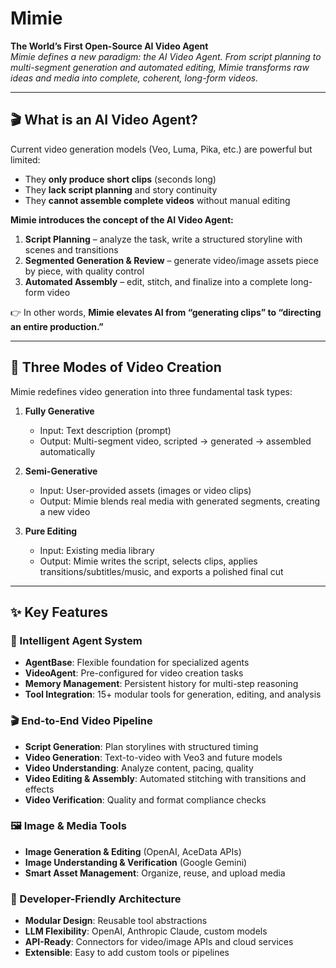 # Mimie  

**The World’s First Open-Source AI Video Agent**  
*Mimie defines a new paradigm: the AI Video Agent. From script planning to multi-segment generation and automated editing, Mimie transforms raw ideas and media into complete, coherent, long-form videos.*  

---

## 🎬 What is an AI Video Agent?  

Current video generation models (Veo, Luma, Pika, etc.) are powerful but limited:  
- They **only produce short clips** (seconds long)  
- They **lack script planning** and story continuity  
- They **cannot assemble complete videos** without manual editing  

**Mimie introduces the concept of the AI Video Agent:**  
1. **Script Planning** – analyze the task, write a structured storyline with scenes and transitions  
2. **Segmented Generation & Review** – generate video/image assets piece by piece, with quality control  
3. **Automated Assembly** – edit, stitch, and finalize into a complete long-form video  

👉 In other words, **Mimie elevates AI from “generating clips” to “directing an entire production.”**  

---

## 🧩 Three Modes of Video Creation  

Mimie redefines video generation into three fundamental task types:  

1. **Fully Generative**  
   - Input: Text description (prompt)  
   - Output: Multi-segment video, scripted → generated → assembled automatically  

2. **Semi-Generative**  
   - Input: User-provided assets (images or video clips)  
   - Output: Mimie blends real media with generated segments, creating a new video  

3. **Pure Editing**  
   - Input: Existing media library  
   - Output: Mimie writes the script, selects clips, applies transitions/subtitles/music, and exports a polished final cut  

---

## ✨ Key Features  

### 🧠 Intelligent Agent System  
- **AgentBase**: Flexible foundation for specialized agents  
- **VideoAgent**: Pre-configured for video creation tasks  
- **Memory Management**: Persistent history for multi-step reasoning  
- **Tool Integration**: 15+ modular tools for generation, editing, and analysis  

### 🎬 End-to-End Video Pipeline  
- **Script Generation**: Plan storylines with structured timing  
- **Video Generation**: Text-to-video with Veo3 and future models  
- **Video Understanding**: Analyze content, pacing, quality  
- **Video Editing & Assembly**: Automated stitching with transitions and effects  
- **Video Verification**: Quality and format compliance checks  

### 🖼️ Image & Media Tools  
- **Image Generation & Editing** (OpenAI, AceData APIs)  
- **Image Understanding & Verification** (Google Gemini)  
- **Smart Asset Management**: Organize, reuse, and upload media  

### 🔧 Developer-Friendly Architecture  
- **Modular Design**: Reusable tool abstractions  
- **LLM Flexibility**: OpenAI, Anthropic Claude, custom models  
- **API-Ready**: Connectors for video/image APIs and cloud services  
- **Extensible**: Easy to add custom tools or pipelines  
